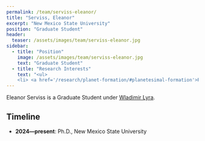 ```yaml
---
permalink: /team/serviss-eleanor/
title: "Serviss, Eleanor"
excerpt: "New Mexico State University"
position: "Graduate Student"
header:
  teaser: /assets/images/team/serviss-eleanor.jpg
sidebar:
  - title: "Position"
    image: /assets/images/team/serviss-eleanor.jpg
    text: "Graduate Student"
  - title: "Research Interests"
    text: "<ul>
    <li> <a href='/research/planet-formation/#planetesimal-formation'>Planetesimal formation</a>"
---
```

Eleanor Serviss is a Graduate Student under [Wladimir Lyra](/team/lyra-wladimir).


## Timeline
- __2024—present__: Ph.D., New Mexico State University
